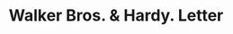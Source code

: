 ---
doi: 10.7916/D8CJ9RH6
date_other: '1908'
date_other_textual: '1908'
form: correspondence
genre:
- Letters (correspondence)
name:
- Walker Bros. & Hardy
object_in_context_url: https://biggert.cul.columbia.edu/items/view/ave_biggert_00755
subject_hierarchical_geographic:
- Fargo, North Dakota, United States
subject_name:
- Walker Bros. & Hardy
title: Walker Bros. & Hardy. Letter
sort_title: Walker Bros. & Hardy. Letter
call_number: ave_biggert_00755
coordinates:
- 46.87722222222222,-96.78944444444444
pid: ave_biggert_00755
identifiers: ave_biggert_00755
thumbnail: false
permalink: /biggert/ave_biggert_00755/
layout: iiif-image-page
---